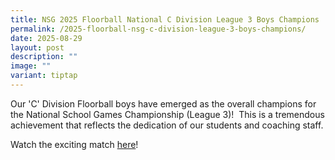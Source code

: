 ```yaml
---
title: NSG 2025 Floorball National C Division League 3 Boys Champions
permalink: /2025-floorball-nsg-c-division-league-3-boys-champions/
date: 2025-08-29
layout: post
description: ""
image: ""
variant: tiptap
---
```

<p>Our 'C' Division Floorball boys have emerged as the overall champions
for the National School Games Championship (League 3)! &nbsp;This is a
tremendous achievement that reflects the dedication of our students and
coaching staff.</p>
<p>Watch the exciting match <a href="https://www.youtube.com/watch?v=RpWNnmeuk7s" rel="noopener nofollow" target="_blank">here</a>!</p>
<p></p>